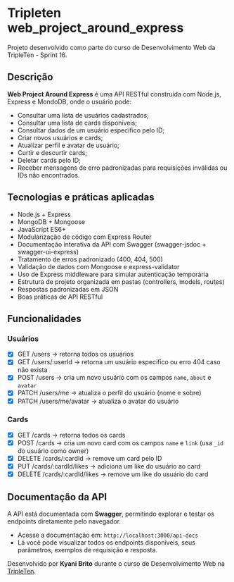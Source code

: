 # Tripleten web_project_around_express

Projeto desenvolvido como parte do curso de Desenvolvimento Web da TripleTen - Sprint 16.

## Descrição

**Web Project Around Express** é uma API RESTful construída com Node.js, Express e MondoDB, onde o usuário pode:

- Consultar uma lista de usuários cadastrados;
- Consultar uma lista de cards disponíveis;
- Consultar dados de um usuário específico pelo ID;
- Criar novos usuários e cards;
- Atualizar perfil e avatar de usuário;
- Curtir e descurtir cards;
- Deletar cards pelo ID;
- Receber mensagens de erro padronizadas para requisições inválidas ou IDs não encontrados.

## Tecnologias e práticas aplicadas

- Node.js + Express
- MongoDB + Mongoose
- JavaScript ES6+
- Modularização de código com Express Router
- Documentação interativa da API com Swagger (swagger-jsdoc + swagger-ui-express)
- Tratamento de erros padronizado (400, 404, 500)
- Validação de dados com Mongoose e express-validator
- Uso de Express middleware para simular autenticação temporária
- Estrutura de projeto organizada em pastas (controllers, models, routes)
- Respostas padronizadas em JSON
- Boas práticas de API RESTful

## Funcionalidades

### Usuários

- [x] GET /users → retorna todos os usuários
- [x] GET /users/:userId → retorna um usuário específico ou erro 404 caso não exista
- [x] POST /users → cria um novo usuário com os campos `name`, `about` e `avatar`
- [x] PATCH /users/me → atualiza o perfil do usuário (nome e sobre)
- [x] PATCH /users/me/avatar → atualiza o avatar do usuário

### Cards

- [x] GET /cards → retorna todos os cards
- [x] POST /cards → cria um novo card com os campos `name` e `link` (usa `_id` do usuário como owner)
- [x] DELETE /cards/:cardId → remove um card pelo ID
- [x] PUT /cards/:cardId/likes → adiciona um like do usuário ao card
- [x] DELETE /cards/:cardId/likes → remove um like do usuário do card

## Documentação da API

A API está documentada com **Swagger**, permitindo explorar e testar os endpoints diretamente pelo navegador.

- Acesse a documentação em: `http://localhost:3000/api-docs`
- Lá você pode visualizar todos os endpoints disponíveis, seus parâmetros, exemplos de requisição e resposta.

Desenvolvido por **Kyani Brito** durante o curso de Desenvolvimento Web na [TripleTen](https://tripleten.com/).
